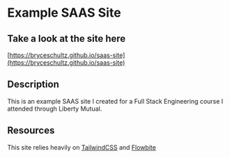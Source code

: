 # Example SAAS Site
## Take a look at the site here
[https://bryceschultz.github.io/saas-site](https://bryceschultz.github.io/saas-site)

## Description
This is an example SAAS site I created for a Full Stack Engineering course I attended through Liberty Mutual.

## Resources
This site relies heavily on [TailwindCSS](https://tailwindcss.com) and [Flowbite](https://flowbite.com/)